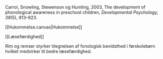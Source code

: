 
Carrol, Snowling, Stewenson og Humling, 2003, The development of phonological awareness in preschool children, _Developmental Psychology, 39_(5), 913–923.

[[Hukommelse.canvas|Hukommelse]]

[[Læsefærdighed]]

Rim og remser styrker tilegnelsen af fonologisk bevidsthed i førskolebørn hvilket medvirker til bedre læsefærdighed.

